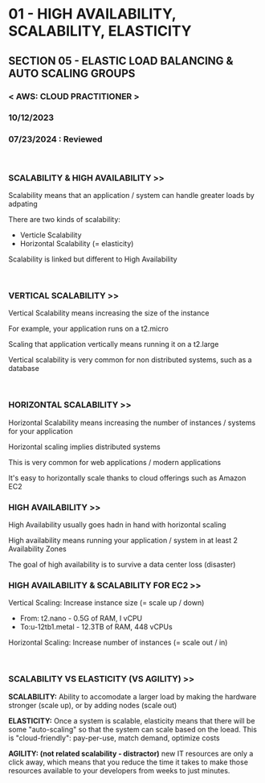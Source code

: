 # 01 - HIGH AVAILABILITY, SCALABILITY, ELASTICITY

## SECTION 05 - ELASTIC LOAD BALANCING & AUTO SCALING GROUPS <br>

### < AWS: CLOUD PRACTITIONER > <br>

### 10/12/2023 <br>
### 07/23/2024 : Reviewed <br>

<br>

### SCALABILITY & HIGH AVAILABILITY >>

Scalability means that an application / system can handle greater loads by adpating

There are two kinds of scalability:
  - Verticle Scalability
  - Horizontal Scalability (= elasticity)

Scalability is linked but different to High Availability

<br>

### VERTICAL SCALABILITY >>

Vertical Scalability means increasing the size of the instance

For example, your application runs on a t2.micro

Scaling that application vertically means running it on a t2.large

Vertical scalability is very common for non distributed systems, such as a database

<br>

### HORIZONTAL SCALABILITY >>

Horizontal Scalability means increasing the number of instances / systems for your application

Horizontal scaling implies distributed systems

This is very common for web applications / modern applications

It's easy to horizontally scale thanks to cloud offerings such as Amazon EC2
<br>

### HIGH AVAILABILITY >>

High Availability usually goes hadn in hand with horizontal scaling

High availability means running your application / system in at least 2 Availability Zones

The goal of high availability is to survive a data center loss (disaster)
<br>

### HIGH AVAILABILITY & SCALABILITY FOR EC2 >>

Vertical Scaling: Increase instance size (= scale up / down)
  - From: t2.nano - 0.5G of RAM, I vCPU
  - To:u-12tb1.metal - 12.3TB of RAM, 448 vCPUs

Horizontal Scaling: Increase number of instances (= scale out / in)


<br>

### SCALABILITY VS ELASTICITY (VS AGILITY) >>

**SCALABILITY:** Ability to accomodate a larger load by making the hardware stronger (scale up), or by adding nodes (scale out)

**ELASTICITY:** Once a system is scalable, elasticity means that there will be some "auto-scaling" so that the system can scale based on the loead. This is "cloud-friendly": pay-per-use, match demand, optimize costs

**AGILITY: (not related scalability - distractor)** new IT resources are only a click away, which means that you reduce the time it takes to make those resources available to your developers from weeks to just minutes.
<br>
